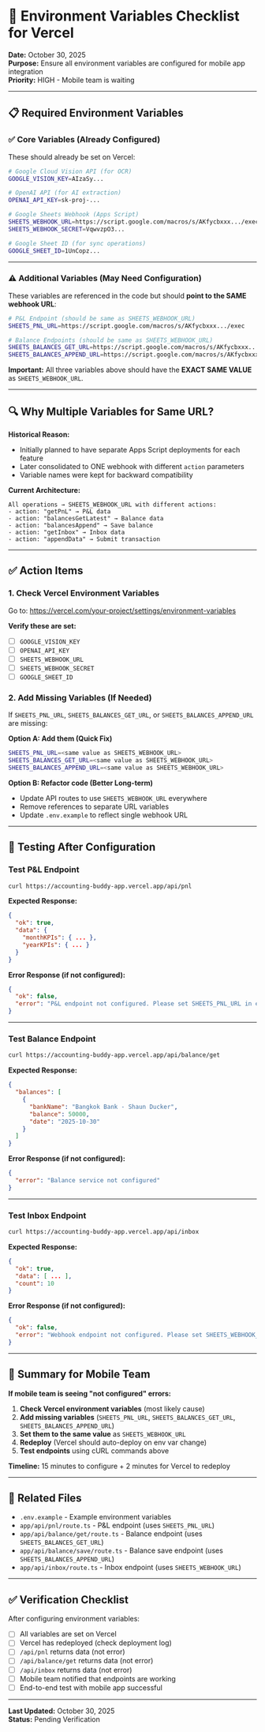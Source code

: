 # 🔧 Environment Variables Checklist for Vercel

**Date:** October 30, 2025  
**Purpose:** Ensure all environment variables are configured for mobile app integration  
**Priority:** HIGH - Mobile team is waiting

---

## 📋 Required Environment Variables

### ✅ Core Variables (Already Configured)

These should already be set on Vercel:

```bash
# Google Cloud Vision API (for OCR)
GOOGLE_VISION_KEY=AIzaSy...

# OpenAI API (for AI extraction)
OPENAI_API_KEY=sk-proj-...

# Google Sheets Webhook (Apps Script)
SHEETS_WEBHOOK_URL=https://script.google.com/macros/s/AKfycbxxx.../exec
SHEETS_WEBHOOK_SECRET=VqwvzpO3...

# Google Sheet ID (for sync operations)
GOOGLE_SHEET_ID=1UnCopz...
```

---

### ⚠️ Additional Variables (May Need Configuration)

These variables are referenced in the code but should **point to the SAME webhook URL**:

```bash
# P&L Endpoint (should be same as SHEETS_WEBHOOK_URL)
SHEETS_PNL_URL=https://script.google.com/macros/s/AKfycbxxx.../exec

# Balance Endpoints (should be same as SHEETS_WEBHOOK_URL)
SHEETS_BALANCES_GET_URL=https://script.google.com/macros/s/AKfycbxxx.../exec
SHEETS_BALANCES_APPEND_URL=https://script.google.com/macros/s/AKfycbxxx.../exec
```

**Important:** All three variables above should have the **EXACT SAME VALUE** as `SHEETS_WEBHOOK_URL`.

---

## 🔍 Why Multiple Variables for Same URL?

**Historical Reason:**
- Initially planned to have separate Apps Script deployments for each feature
- Later consolidated to ONE webhook with different `action` parameters
- Variable names were kept for backward compatibility

**Current Architecture:**
```
All operations → SHEETS_WEBHOOK_URL with different actions:
- action: "getPnL" → P&L data
- action: "balancesGetLatest" → Balance data
- action: "balancesAppend" → Save balance
- action: "getInbox" → Inbox data
- action: "appendData" → Submit transaction
```

---

## ✅ Action Items

### 1. Check Vercel Environment Variables

Go to: https://vercel.com/your-project/settings/environment-variables

**Verify these are set:**
- [ ] `GOOGLE_VISION_KEY`
- [ ] `OPENAI_API_KEY`
- [ ] `SHEETS_WEBHOOK_URL`
- [ ] `SHEETS_WEBHOOK_SECRET`
- [ ] `GOOGLE_SHEET_ID`

### 2. Add Missing Variables (If Needed)

If `SHEETS_PNL_URL`, `SHEETS_BALANCES_GET_URL`, or `SHEETS_BALANCES_APPEND_URL` are missing:

**Option A: Add them (Quick Fix)**
```bash
SHEETS_PNL_URL=<same value as SHEETS_WEBHOOK_URL>
SHEETS_BALANCES_GET_URL=<same value as SHEETS_WEBHOOK_URL>
SHEETS_BALANCES_APPEND_URL=<same value as SHEETS_WEBHOOK_URL>
```

**Option B: Refactor code (Better Long-term)**
- Update API routes to use `SHEETS_WEBHOOK_URL` everywhere
- Remove references to separate URL variables
- Update `.env.example` to reflect single webhook URL

---

## 🧪 Testing After Configuration

### Test P&L Endpoint
```bash
curl https://accounting-buddy-app.vercel.app/api/pnl
```

**Expected Response:**
```json
{
  "ok": true,
  "data": {
    "monthKPIs": { ... },
    "yearKPIs": { ... }
  }
}
```

**Error Response (if not configured):**
```json
{
  "ok": false,
  "error": "P&L endpoint not configured. Please set SHEETS_PNL_URL in environment variables."
}
```

---

### Test Balance Endpoint
```bash
curl https://accounting-buddy-app.vercel.app/api/balance/get
```

**Expected Response:**
```json
{
  "balances": [
    {
      "bankName": "Bangkok Bank - Shaun Ducker",
      "balance": 50000,
      "date": "2025-10-30"
    }
  ]
}
```

**Error Response (if not configured):**
```json
{
  "error": "Balance service not configured"
}
```

---

### Test Inbox Endpoint
```bash
curl https://accounting-buddy-app.vercel.app/api/inbox
```

**Expected Response:**
```json
{
  "ok": true,
  "data": [ ... ],
  "count": 10
}
```

**Error Response (if not configured):**
```json
{
  "ok": false,
  "error": "Webhook endpoint not configured. Please set SHEETS_WEBHOOK_URL in environment variables."
}
```

---

## 📝 Summary for Mobile Team

**If mobile team is seeing "not configured" errors:**

1. **Check Vercel environment variables** (most likely cause)
2. **Add missing variables** (`SHEETS_PNL_URL`, `SHEETS_BALANCES_GET_URL`, `SHEETS_BALANCES_APPEND_URL`)
3. **Set them to the same value** as `SHEETS_WEBHOOK_URL`
4. **Redeploy** (Vercel should auto-deploy on env var change)
5. **Test endpoints** using cURL commands above

**Timeline:** 15 minutes to configure + 2 minutes for Vercel to redeploy

---

## 🔗 Related Files

- `.env.example` - Example environment variables
- `app/api/pnl/route.ts` - P&L endpoint (uses `SHEETS_PNL_URL`)
- `app/api/balance/get/route.ts` - Balance endpoint (uses `SHEETS_BALANCES_GET_URL`)
- `app/api/balance/save/route.ts` - Balance save endpoint (uses `SHEETS_BALANCES_APPEND_URL`)
- `app/api/inbox/route.ts` - Inbox endpoint (uses `SHEETS_WEBHOOK_URL`)

---

## ✅ Verification Checklist

After configuring environment variables:

- [ ] All variables are set on Vercel
- [ ] Vercel has redeployed (check deployment log)
- [ ] `/api/pnl` returns data (not error)
- [ ] `/api/balance/get` returns data (not error)
- [ ] `/api/inbox` returns data (not error)
- [ ] Mobile team notified that endpoints are working
- [ ] End-to-end test with mobile app successful

---

**Last Updated:** October 30, 2025  
**Status:** Pending Verification

